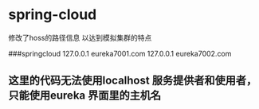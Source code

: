# spring-cloud

修改了hoss的路径信息 以达到模拟集群的特点

###springcloud
127.0.0.1 eureka7001.com
127.0.0.1 eureka7002.com


## 这里的代码无法使用localhost 服务提供者和使用者，只能使用eureka 界面里的主机名
